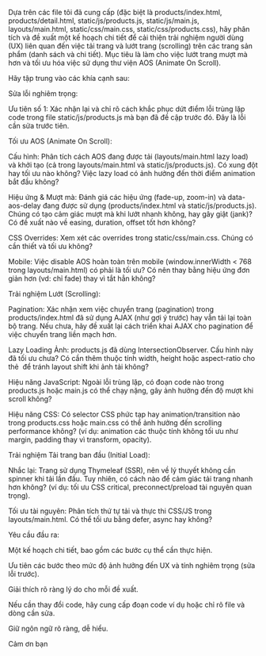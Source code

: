 Dựa trên các file tôi đã cung cấp (đặc biệt là products/index.html, products/detail.html, static/js/products.js, static/js/main.js, layouts/main.html, static/css/main.css, static/css/products.css), hãy phân tích và đề xuất một kế hoạch chi tiết để cải thiện trải nghiệm người dùng (UX) liên quan đến việc tải trang và lướt trang (scrolling) trên các trang sản phẩm (danh sách và chi tiết). Mục tiêu là làm cho việc lướt trang mượt mà hơn và tối ưu hóa việc sử dụng thư viện AOS (Animate On Scroll).

Hãy tập trung vào các khía cạnh sau:

Sửa lỗi nghiêm trọng:

Ưu tiên số 1: Xác nhận lại và chỉ rõ cách khắc phục dứt điểm lỗi trùng lặp code trong file static/js/products.js mà bạn đã đề cập trước đó. Đây là lỗi cần sửa trước tiên.

Tối ưu AOS (Animate On Scroll):

Cấu hình: Phân tích cách AOS đang được tải (layouts/main.html lazy load) và khởi tạo (cả trong layouts/main.html và static/js/products.js). Có xung đột hay tối ưu nào không? Việc lazy load có ảnh hưởng đến thời điểm animation bắt đầu không?

Hiệu ứng & Mượt mà: Đánh giá các hiệu ứng (fade-up, zoom-in) và data-aos-delay đang được sử dụng (products/index.html và static/js/products.js). Chúng có tạo cảm giác mượt mà khi lướt nhanh không, hay gây giật (jank)? Có đề xuất nào về easing, duration, offset tốt hơn không?

CSS Overrides: Xem xét các overrides trong static/css/main.css. Chúng có cần thiết và tối ưu không?

Mobile: Việc disable AOS hoàn toàn trên mobile (window.innerWidth < 768 trong layouts/main.html) có phải là tối ưu? Có nên thay bằng hiệu ứng đơn giản hơn (vd: chỉ fade) thay vì tắt hẳn không?

Trải nghiệm Lướt (Scrolling):

Pagination: Xác nhận xem việc chuyển trang (pagination) trong products/index.html đã sử dụng AJAX (như gợi ý trước) hay vẫn tải lại toàn bộ trang. Nếu chưa, hãy đề xuất lại cách triển khai AJAX cho pagination để việc chuyển trang liền mạch hơn.

Lazy Loading Ảnh: products.js đã dùng IntersectionObserver. Cấu hình này đã tối ưu chưa? Có cần thêm thuộc tính width, height hoặc aspect-ratio cho thẻ <img> để tránh layout shift khi ảnh tải không?

Hiệu năng JavaScript: Ngoài lỗi trùng lặp, có đoạn code nào trong products.js hoặc main.js có thể chạy nặng, gây ảnh hưởng đến độ mượt khi scroll không?

Hiệu năng CSS: Có selector CSS phức tạp hay animation/transition nào trong products.css hoặc main.css có thể ảnh hưởng đến scrolling performance không? (ví dụ: animation các thuộc tính không tối ưu như margin, padding thay vì transform, opacity).

Trải nghiệm Tải trang ban đầu (Initial Load):

Nhắc lại: Trang sử dụng Thymeleaf (SSR), nên về lý thuyết không cần spinner khi tải lần đầu. Tuy nhiên, có cách nào để cảm giác tải trang nhanh hơn không? (ví dụ: tối ưu CSS critical, preconnect/preload tài nguyên quan trọng).

Tối ưu tài nguyên: Phân tích thứ tự tải và thực thi CSS/JS trong layouts/main.html. Có thể tối ưu bằng defer, async hay không?

Yêu cầu đầu ra:

Một kế hoạch chi tiết, bao gồm các bước cụ thể cần thực hiện.

Ưu tiên các bước theo mức độ ảnh hưởng đến UX và tính nghiêm trọng (sửa lỗi trước).

Giải thích rõ ràng lý do cho mỗi đề xuất.

Nếu cần thay đổi code, hãy cung cấp đoạn code ví dụ hoặc chỉ rõ file và dòng cần sửa.

Giữ ngôn ngữ rõ ràng, dễ hiểu.

Cảm ơn bạn